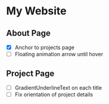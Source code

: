 # My Website

## About Page

-   [x] Anchor to projects page
-   [ ] Floating animation arrow until hover

## Project Page

-   [ ] GradientUnderlineText on each title
-   [ ] Fix orientation of project details
